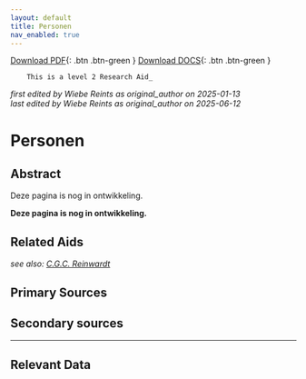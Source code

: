 ```yaml
---
layout: default
title: Personen
nav_enabled: true
--- 
```


[Download PDF](https://raw.githubusercontent.com/colonial-heritage/research-guides-dev/refs/heads/main/EXPORTS/PDF/niveau2/Dutch/Persons.pdf){: .btn .btn-green }   [Download DOCS](https://raw.githubusercontent.com/colonial-heritage/research-guides-dev/refs/heads/main/EXPORTS/DOCX/niveau2/Dutch/Persons.docx){: .btn .btn-green }


        This is a level 2 Research Aid_  
_first edited by Wiebe Reints as original_author on 2025-01-13_  
_last edited by Wiebe Reints as original_author on 2025-06-12_


# Personen


## Abstract

Deze pagina is nog in ontwikkeling.

**Deze pagina is nog in ontwikkeling.**


## Related Aids

_see also: [C.G.C. Reinwardt](niveau3/Dutch/Reinwardt_20241217.yml)_  

## Primary Sources

## Secondary sources



---
## Relevant Data 



        